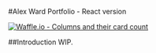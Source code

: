 #Alex Ward Portfolio - React version

[![Waffle.io - Columns and their card count](https://badge.waffle.io/foxleigh81/alex-foxleigh-portfolio.svg?columns=all)](https://waffle.io/foxleigh81/alex-foxleigh-portfolio)

##Introduction
WIP.
